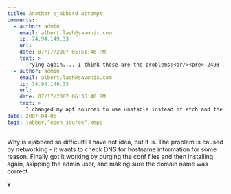 ```yaml
---
title: Another ejabberd attempt
comments:
  - author: admin
    email: albert.lash@savonix.com
    ip: 74.94.149.33
    url:
    date: 07/17/2007 05:51:46 PM
    text: >
      Trying again.... I think these are the problems:<br/><pre> 2493 ?        00:00:00 ssl_esock<br/> 2495 ?        00:00:00 inet_gethost</pre>
  - author: admin
    email: albert.lash@savonix.com
    ip: 74.94.149.33
    url:
    date: 07/17/2007 06:36:40 PM
    text: >
      I changed my apt sources to use unstable instead of etch and the issue went away. :-)
date: 2007-04-06
tags: jabber,"open source",xmpp
---
```

Why is ejabberd so difficult? I have not idea, but it is. The problem is caused by networking - it wants to check DNS for hostname information for some reason. Finally got it working by purging the conf files and then installing again, skipping the admin user, and making sure the domain name was correct.

¥

